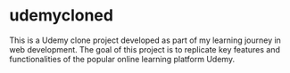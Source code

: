 # udemycloned
This is a Udemy clone project developed as part of my learning journey in web development. The goal of this project is to replicate key features and functionalities of the popular online learning platform Udemy. 
